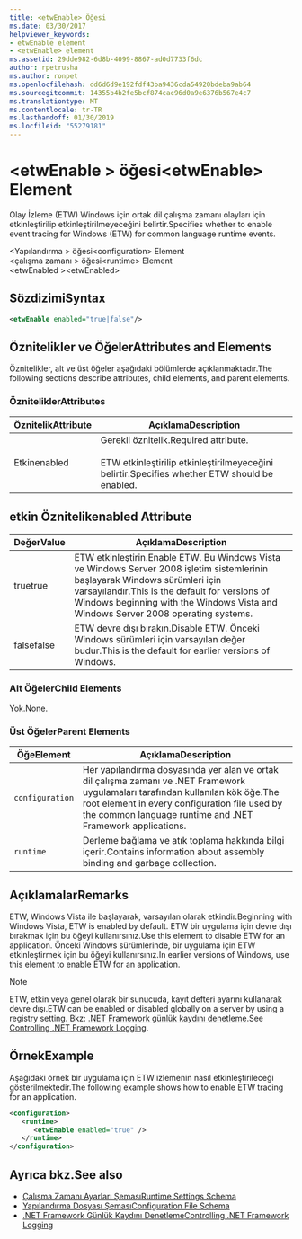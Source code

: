 ```yaml
---
title: <etwEnable> Öğesi
ms.date: 03/30/2017
helpviewer_keywords:
- etwEnable element
- <etwEnable> element
ms.assetid: 29dde982-6d8b-4099-8867-ad0d7733f6dc
author: rpetrusha
ms.author: ronpet
ms.openlocfilehash: dd6d6d9e192fdf43ba9436cda54920bdeba9ab64
ms.sourcegitcommit: 14355b4b2fe5bcf874cac96d0a9e6376b567e4c7
ms.translationtype: MT
ms.contentlocale: tr-TR
ms.lasthandoff: 01/30/2019
ms.locfileid: "55279181"
---
```

# <a name="etwenable-element"></a><span data-ttu-id="78a9f-102">\<etwEnable > öğesi</span><span class="sxs-lookup"><span data-stu-id="78a9f-102">\<etwEnable> Element</span></span>
<span data-ttu-id="78a9f-103">Olay İzleme (ETW) Windows için ortak dil çalışma zamanı olayları için etkinleştirilip etkinleştirilmeyeceğini belirtir.</span><span class="sxs-lookup"><span data-stu-id="78a9f-103">Specifies whether to enable event tracing for Windows (ETW) for common language runtime events.</span></span>  
  
 <span data-ttu-id="78a9f-104">\<Yapılandırma > öğesi</span><span class="sxs-lookup"><span data-stu-id="78a9f-104">\<configuration> Element</span></span>  
<span data-ttu-id="78a9f-105">\<çalışma zamanı > öğesi</span><span class="sxs-lookup"><span data-stu-id="78a9f-105">\<runtime> Element</span></span>  
<span data-ttu-id="78a9f-106">\<etwEnabled ></span><span class="sxs-lookup"><span data-stu-id="78a9f-106">\<etwEnabled></span></span>  
  
## <a name="syntax"></a><span data-ttu-id="78a9f-107">Sözdizimi</span><span class="sxs-lookup"><span data-stu-id="78a9f-107">Syntax</span></span>  
  
```xml  
<etwEnable enabled="true|false"/>  
```  
  
## <a name="attributes-and-elements"></a><span data-ttu-id="78a9f-108">Öznitelikler ve Öğeler</span><span class="sxs-lookup"><span data-stu-id="78a9f-108">Attributes and Elements</span></span>  
 <span data-ttu-id="78a9f-109">Öznitelikler, alt ve üst öğeler aşağıdaki bölümlerde açıklanmaktadır.</span><span class="sxs-lookup"><span data-stu-id="78a9f-109">The following sections describe attributes, child elements, and parent elements.</span></span>  
  
### <a name="attributes"></a><span data-ttu-id="78a9f-110">Öznitelikler</span><span class="sxs-lookup"><span data-stu-id="78a9f-110">Attributes</span></span>  
  
|<span data-ttu-id="78a9f-111">Öznitelik</span><span class="sxs-lookup"><span data-stu-id="78a9f-111">Attribute</span></span>|<span data-ttu-id="78a9f-112">Açıklama</span><span class="sxs-lookup"><span data-stu-id="78a9f-112">Description</span></span>|  
|---------------|-----------------|  
|<span data-ttu-id="78a9f-113">Etkin</span><span class="sxs-lookup"><span data-stu-id="78a9f-113">enabled</span></span>|<span data-ttu-id="78a9f-114">Gerekli öznitelik.</span><span class="sxs-lookup"><span data-stu-id="78a9f-114">Required attribute.</span></span><br /><br /> <span data-ttu-id="78a9f-115">ETW etkinleştirilip etkinleştirilmeyeceğini belirtir.</span><span class="sxs-lookup"><span data-stu-id="78a9f-115">Specifies whether ETW should be enabled.</span></span>|  
  
## <a name="enabled-attribute"></a><span data-ttu-id="78a9f-116">etkin Öznitelik</span><span class="sxs-lookup"><span data-stu-id="78a9f-116">enabled Attribute</span></span>  
  
|<span data-ttu-id="78a9f-117">Değer</span><span class="sxs-lookup"><span data-stu-id="78a9f-117">Value</span></span>|<span data-ttu-id="78a9f-118">Açıklama</span><span class="sxs-lookup"><span data-stu-id="78a9f-118">Description</span></span>|  
|-----------|-----------------|  
|<span data-ttu-id="78a9f-119">true</span><span class="sxs-lookup"><span data-stu-id="78a9f-119">true</span></span>|<span data-ttu-id="78a9f-120">ETW etkinleştirin.</span><span class="sxs-lookup"><span data-stu-id="78a9f-120">Enable ETW.</span></span> <span data-ttu-id="78a9f-121">Bu Windows Vista ve Windows Server 2008 işletim sistemlerinin başlayarak Windows sürümleri için varsayılandır.</span><span class="sxs-lookup"><span data-stu-id="78a9f-121">This is the default for versions of Windows beginning with the Windows Vista and Windows Server 2008 operating systems.</span></span>|  
|<span data-ttu-id="78a9f-122">false</span><span class="sxs-lookup"><span data-stu-id="78a9f-122">false</span></span>|<span data-ttu-id="78a9f-123">ETW devre dışı bırakın.</span><span class="sxs-lookup"><span data-stu-id="78a9f-123">Disable ETW.</span></span> <span data-ttu-id="78a9f-124">Önceki Windows sürümleri için varsayılan değer budur.</span><span class="sxs-lookup"><span data-stu-id="78a9f-124">This is the default for earlier versions of Windows.</span></span>|  
  
### <a name="child-elements"></a><span data-ttu-id="78a9f-125">Alt Öğeler</span><span class="sxs-lookup"><span data-stu-id="78a9f-125">Child Elements</span></span>  
 <span data-ttu-id="78a9f-126">Yok.</span><span class="sxs-lookup"><span data-stu-id="78a9f-126">None.</span></span>  
  
### <a name="parent-elements"></a><span data-ttu-id="78a9f-127">Üst Öğeler</span><span class="sxs-lookup"><span data-stu-id="78a9f-127">Parent Elements</span></span>  
  
|<span data-ttu-id="78a9f-128">Öğe</span><span class="sxs-lookup"><span data-stu-id="78a9f-128">Element</span></span>|<span data-ttu-id="78a9f-129">Açıklama</span><span class="sxs-lookup"><span data-stu-id="78a9f-129">Description</span></span>|  
|-------------|-----------------|  
|`configuration`|<span data-ttu-id="78a9f-130">Her yapılandırma dosyasında yer alan ve ortak dil çalışma zamanı ve .NET Framework uygulamaları tarafından kullanılan kök öğe.</span><span class="sxs-lookup"><span data-stu-id="78a9f-130">The root element in every configuration file used by the common language runtime and .NET Framework applications.</span></span>|  
|`runtime`|<span data-ttu-id="78a9f-131">Derleme bağlama ve atık toplama hakkında bilgi içerir.</span><span class="sxs-lookup"><span data-stu-id="78a9f-131">Contains information about assembly binding and garbage collection.</span></span>|  
  
## <a name="remarks"></a><span data-ttu-id="78a9f-132">Açıklamalar</span><span class="sxs-lookup"><span data-stu-id="78a9f-132">Remarks</span></span>  
 <span data-ttu-id="78a9f-133">ETW, Windows Vista ile başlayarak, varsayılan olarak etkindir.</span><span class="sxs-lookup"><span data-stu-id="78a9f-133">Beginning with Windows Vista, ETW is enabled by default.</span></span> <span data-ttu-id="78a9f-134">ETW bir uygulama için devre dışı bırakmak için bu öğeyi kullanırsınız.</span><span class="sxs-lookup"><span data-stu-id="78a9f-134">Use this element to disable ETW for an application.</span></span> <span data-ttu-id="78a9f-135">Önceki Windows sürümlerinde, bir uygulama için ETW etkinleştirmek için bu öğeyi kullanırsınız.</span><span class="sxs-lookup"><span data-stu-id="78a9f-135">In earlier versions of Windows, use this element to enable ETW for an application.</span></span>  
  
> [!NOTE]
>  <span data-ttu-id="78a9f-136">ETW, etkin veya genel olarak bir sunucuda, kayıt defteri ayarını kullanarak devre dışı.</span><span class="sxs-lookup"><span data-stu-id="78a9f-136">ETW can be enabled or disabled globally on a server by using a registry setting.</span></span> <span data-ttu-id="78a9f-137">Bkz: [.NET Framework günlük kaydını denetleme](../../../../../docs/framework/performance/controlling-logging.md).</span><span class="sxs-lookup"><span data-stu-id="78a9f-137">See [Controlling .NET Framework Logging](../../../../../docs/framework/performance/controlling-logging.md).</span></span>  
  
## <a name="example"></a><span data-ttu-id="78a9f-138">Örnek</span><span class="sxs-lookup"><span data-stu-id="78a9f-138">Example</span></span>  
 <span data-ttu-id="78a9f-139">Aşağıdaki örnek bir uygulama için ETW izlemenin nasıl etkinleştirileceği gösterilmektedir.</span><span class="sxs-lookup"><span data-stu-id="78a9f-139">The following example shows how to enable ETW tracing for an application.</span></span>  
  
```xml  
<configuration>  
   <runtime>  
      <etwEnable enabled="true" />  
   </runtime>  
</configuration>  
```  
  
## <a name="see-also"></a><span data-ttu-id="78a9f-140">Ayrıca bkz.</span><span class="sxs-lookup"><span data-stu-id="78a9f-140">See also</span></span>
- [<span data-ttu-id="78a9f-141">Çalışma Zamanı Ayarları Şeması</span><span class="sxs-lookup"><span data-stu-id="78a9f-141">Runtime Settings Schema</span></span>](../../../../../docs/framework/configure-apps/file-schema/runtime/index.md)
- [<span data-ttu-id="78a9f-142">Yapılandırma Dosyası Şeması</span><span class="sxs-lookup"><span data-stu-id="78a9f-142">Configuration File Schema</span></span>](../../../../../docs/framework/configure-apps/file-schema/index.md)
- [<span data-ttu-id="78a9f-143">.NET Framework Günlük Kaydını Denetleme</span><span class="sxs-lookup"><span data-stu-id="78a9f-143">Controlling .NET Framework Logging</span></span>](../../../../../docs/framework/performance/controlling-logging.md)
